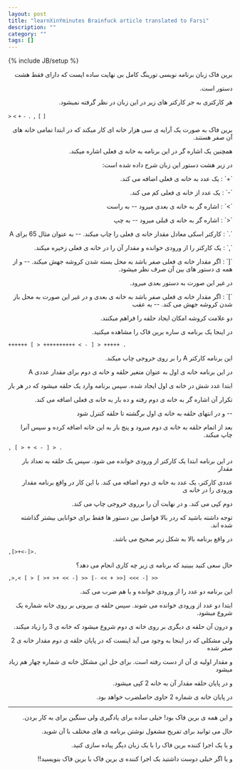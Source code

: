 ```yaml
---
layout: post
title: "learnXinYminutes Brainfuck article translated to Farsi"
description: ""
category: ""
tags: []
---
```

{% include JB/setup %}


<p dir='rtl'>برین فاک زبان برنامه نویسی تورینگ کامل بی نهایت ساده ایست که دارای فقط هشت</p>
<p dir='rtl'>دستور است.</p>

<p dir='rtl'>هر کارکتری به جر کارکتر های زیر در این زبان در نظر گرفته نمیشود.</p>


`>` `<` `+` `-` `.` `,` `[` `]`

<p dir='rtl'>برین فاک به صورت یک آرایه ی سی هزار خانه ای کار میکند که در ابتدا تمامی خانه های آن صفر هستند.</p>
<p dir='rtl'>همچنین یک اشاره گر در این برنامه به خانه ی فعلی اشاره میکند.</p>

<p dir='rtl'>در زیر هشت دستور این زبان شرح داده شده است:</p>

<p dir='rtl'>`+` : یک عدد به خانه ی فعلی اضافه می کند.
<p dir='rtl'>`-` : یک عدد از خانه ی فعلی کم می کند.  </p>
<p dir='rtl'>`>` : اشاره گر به خانه ی بعدی میرود -- به راست</p>
<p dir='rtl'>`<` : اشاره گر به خانه ی قبلی میرود -- به چپ</p>
<p dir='rtl'>`.` : کارکتر اسکی معادل مقدار خانه ی فعلی را چاپ میکند. -- به عنوان مثال 65 برای A</p>
<p dir='rtl'>`,` : یک کارکتر را از ورودی خوانده و مقدار آن را در خانه ی فعلی زخیره میکند.</p>
<p dir='rtl'>`[` : اگر مقدار خانه ی فعلی صفر باشد به محل بسته شدن کروشه جهش میکند. -- و از همه ی دستور های بین آن صرف نظر میشود.</p>
<p dir='rtl'>در غیر این صورت به دستور بعدی میرود.</p>
<p dir='rtl'>`]` : اگر مقدار خانه ی فعلی صفر باشد به خانه ی بعدی و در غیر این صورت به محل باز شدن کروشه جهش می کند. -- به عقب</p>

<p dir='rtl'>دو علامت کروشه امکان ایجاد حلقه را فراهم میکنند.</p>

<p dir='rtl'>در اینجا یک برنامه ی ساره برین فاک را مشاهده میکنید.</p>

```
++++++ [ > ++++++++++ < - ] > +++++ .
```

<p dir='rtl'>این برنامه کارکتر A را بر روی خروجی چاپ میکند.</p>
<p dir='rtl'>در این برنامه خانه ی اول به عنوان متغیر حلقه و خانه ی دوم برای مقدار عددی A</p>
<p dir='rtl'>ابتدا عدد شش در خانه ی اول ایجاد شده. سپس  برنامه  وارد یک حلقه میشود که در هر بار </p>
<p dir='rtl'>تکرار آن اشاره گر به خانه ی دوم رفته و ده بار به خانه ی فعلی اضافه می کند.</p>
<p dir='rtl'>-- و در انتهای حلقه به خانه ی اول برگشته تا حلقه کنترل شود</p>
<p dir='rtl'>بعد از اتمام حلقه به خانه ی دوم میرود و پنج بار به این خانه اضافه کرده و سپس آنرا چاپ میکند.</p>

```
, [ > + < - ] > .
```

<p dir='rtl'>در این برنامه ابتدا یک کارکتر از ورودی خوانده می شود. سپس یک حلقه به تعداد بار مقدار</p>
<p dir='rtl'>عددی کارکتر، یک عدد به خانه ی دوم اضافه می کند. با این کار در واقع برنامه مقدار ورودی را در خانه ی </p>
<p dir='rtl'>دوم کپی می کند. و در نهایت آن را برروی خروجی چاپ می کند.</p>

<p dir='rtl'>توجه داشته باشید که ردر بالا فواصل بین دستور ها فقط برای خوانایی بیشتر گذاشته شده اند.</p>
<p dir='rtl'>در واقع برنامه بالا به شکل زیر صحیح می باشد.</p>

```
,[>+<-]>.
```

<p dir='rtl'>حال سعی کنید ببینید که برنامه ی زیر چه کاری انجام می دهد؟</p>

```
,>,< [ > [ >+ >+ << -] >> [- << + >>] <<< -] >>
```

<p dir='rtl'>این برنامه دو عدد را از ورودی خوانده و با هم ضرب می کند.</p>

<p dir='rtl'>ابتدا دو عدد از ورودی خوانده می شوند. سپس حلقه ی بیرونی بر روی خانه شماره یک شروع میشود.</p>
<p dir='rtl'>و درون آن حلقه ی دیگری بر روی خانه ی دوم شروع میشود که خانه ی 3 را زیاد میکند.</p>
<p dir='rtl'>ولی مشکلی که در اینجا به وجود می آید اینست که در پایان حلقه ی دوم مقدار خانه ی 2 صفر شده</p>
<p dir='rtl'>و مقدار اولیه ی آن از دست رفته است. برای حل این مشکل خانه ی شماره چهار هم زیاد میشود</p>
<p dir='rtl'>و در پایان حلقه مقدار آن به خانه 2 کپی میشود.</p>
<p dir='rtl'>در پایان خانه ی شماره 2  حاوی حاصلضرب خواهد بود.</p>

<hr>

<p dir='rtl'>و این همه ی برین فاک بود! خیلی ساده برای یادگیری ولی سنگین برای به کار بردن.</p>
<p dir='rtl'>حال می توانید برای تفریح مشغول نوشتن برنامه ی های مختلف با آن شوید.</p>
<p dir='rtl'>و یا یک اجرا کننده برین فاک را با یک زبان دیگر پیاده سازی کنید.</p>
<p dir='rtl'>و یا اگر خیلی دوست داشتید یک اجرا کننده ی برین فاک با برین فاک بنویسید!!</p>
